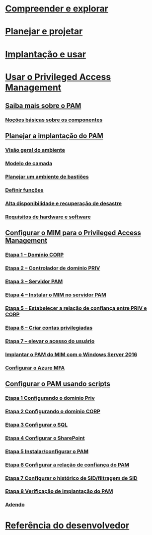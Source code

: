 # [Compreender e explorar](/microsoft-identity-manager/understand-explore/microsoft-identity-manager-2016)
# [Planejar e projetar](/microsoft-identity-manager/plan-design/microsoft-identity-manager-2016-supported-platforms)
# [Implantação e usar](/microsoft-identity-manager/deploy-use/microsoft-identity-manager-deploy)
# [Usar o Privileged Access Management](privileged-identity-management-for-active-directory-domain-services.md)
## [Saiba mais sobre o PAM](privileged-identity-management-for-active-directory-domain-services.md)
### [Noções básicas sobre os componentes](principles-of-operation.md)
## [Planejar a implantação do PAM](environment-overview.md)
### [Visão geral do ambiente](environment-overview.md)
### [Modelo de camada](tier-model-for-partitioning-administrative-privileges.md)
### [Planejar um ambiente de bastiões](planning-bastion-environment.md)
### [Definir funções](defining-roles-for-pam.md)
### [Alta disponibilidade e recuperação de desastre](high-availability-disaster-recovery-considerations-bastion-environment.md)
### [Requisitos de hardware e software](hardware-software-requirements.md)
## [Configurar o MIM para o Privileged Access Management](configuring-mim-environment-for-pam.md)
### [Etapa 1 – Domínio CORP](step-1-prepare-corp-domain.md)
### [Etapa 2 – Controlador de domínio PRIV](step-2-prepare-priv-domain-controller.md)
### [Etapa 3 – Servidor PAM](step-3-prepare-pam-server.md)
### [Etapa 4 – Instalar o MIM no servidor PAM](step-4-install-mim-components-on-pam-server.md)
### [Etapa 5 – Estabelecer a relação de confiança entre PRIV e CORP](step-5-establish-trust-between-priv-corp-forests.md)
### [Etapa 6 – Criar contas privilegiadas](step-6-transition-group-to-pam.md)
### [Etapa 7 – elevar o acesso do usuário](step-7-elevate-user-access.md)
### [Implantar o PAM do MIM com o Windows Server 2016](deploy-pam-with-windows-server-2016.md)
### [Configurar o Azure MFA](use-azure-mfa-for-activation.md)
## [Configurar o PAM usando scripts](sp1-pam-configure-using-scripts.md)
### [Etapa 1 Configurando o domínio Priv](sp1-step1-configuring-priv-domain.md)
### [Etapa 2 Configurando o domínio CORP](sp1-step2-configuring-corp-domain.md)
### [Etapa 3 Configurar o SQL](sp1-step3-installing-configuring-sql.md)
### [Etapa 4 Configurar o SharePoint](sp1-step4-configuring-sharepoint.md)
### [Etapa 5 Instalar/configurar o PAM](sp1-step5-configuring-pam.md)
### [Etapa 6 Configurar a relação de confiança do PAM](sp1-step6-setup-pam-trust.md)
### [Etapa 7 Configurar o histórico de SID/filtragem de SID](sp1-step7-setup-sidhistory-sidfiltering.md)
### [Etapa 8 Verificação de implantação do PAM](sp1-step8-pam-deployment-verification.md)
### [Adendo](sp1-pam-deployment-addendum.md)
# [Referência do desenvolvedor](/microsoft-identity-manager/reference/microsoft-identity-manager-2016-developer-reference)
